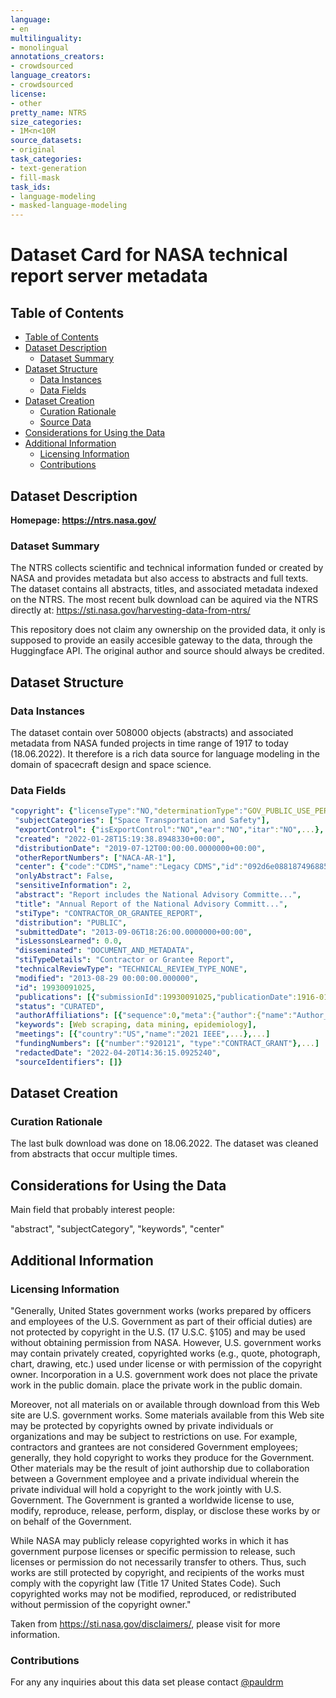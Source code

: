 ```yaml
---
language:
- en
multilinguality:
- monolingual
annotations_creators:
- crowdsourced
language_creators:
- crowdsourced
license:
- other
pretty_name: NTRS
size_categories:
- 1M<n<10M
source_datasets:
- original
task_categories:
- text-generation
- fill-mask
task_ids:
- language-modeling
- masked-language-modeling
---
```


# Dataset Card for NASA technical report server metadata

## Table of Contents
- [Table of Contents](#table-of-contents)
- [Dataset Description](#dataset-description)
  - [Dataset Summary](#dataset-summary)
- [Dataset Structure](#dataset-structure)
  - [Data Instances](#data-instances)
  - [Data Fields](#data-fields)
- [Dataset Creation](#dataset-creation)
  - [Curation Rationale](#curation-rationale)
  - [Source Data](#source-data)
 - [Considerations for Using the Data](#considerations-for-using-the-data)
- [Additional Information](#additional-information)
  - [Licensing Information](#licensing-information)
  - [Contributions](#contributions)

## Dataset Description

**Homepage: https://ntrs.nasa.gov/**

### Dataset Summary
The NTRS collects scientific and technical information funded or created by NASA and provides metadata but also access to abstracts and full texts.
The dataset contains all abstracts, titles, and associated metadata indexed on the NTRS.
The most recent bulk download can be aquired via the NTRS directly at:
https://sti.nasa.gov/harvesting-data-from-ntrs/

This repository does not claim any ownership on the provided data, it only is supposed to provide an easily accesible gateway to the data, through the Huggingface API. 
The original author and source should always be credited.

## Dataset Structure

### Data Instances

The dataset contain over 508000 objects (abstracts) and associated metadata from NASA funded projects in time range of 1917 to today (18.06.2022). 
It therefore is a rich data source for language modeling in the domain of spacecraft design and space science.

### Data Fields
```yaml
"copyright": {"licenseType":"NO,"determinationType":"GOV_PUBLIC_USE_PERMITTED", "thirdPartyContentCondition":"NOT_SET",...},
 "subjectCategories": ["Space Transportation and Safety"],
 "exportControl": {"isExportControl":"NO","ear":"NO","itar":"NO",...},
 "created": "2022-01-28T15:19:38.8948330+00:00",
 "distributionDate": "2019-07-12T00:00:00.0000000+00:00",
 "otherReportNumbers": ["NACA-AR-1"],
 "center": {"code":"CDMS","name":"Legacy CDMS","id":"092d6e0881874968859b972d39a888dc"},
 "onlyAbstract": False,
 "sensitiveInformation": 2,
 "abstract": "Report includes the National Advisory Committe...",
 "title": "Annual Report of the National Advisory Committ...",
 "stiType": "CONTRACTOR_OR_GRANTEE_REPORT",
 "distribution": "PUBLIC",
 "submittedDate": "2013-09-06T18:26:00.0000000+00:00",
 "isLessonsLearned": 0.0,
 "disseminated": "DOCUMENT_AND_METADATA",
 "stiTypeDetails": "Contractor or Grantee Report",
 "technicalReviewType": "TECHNICAL_REVIEW_TYPE_NONE",
 "modified": "2013-08-29 00:00:00.000000",
 "id": 19930091025,
 "publications": [{"submissionId":19930091025,"publicationDate":1916-01-01T00:00:00.0000000+00:00,"issn":"https://doi.org/10.1109/BigData52589.2021.9671853",...},...]
 "status": "CURATED",
 "authorAffiliations": [{"sequence":0,"meta":{"author":{"name":"Author_name_1","orcidId":"ID"},"organization":{"name":"NASA",...}},"id":ID},{"sequence":1,...,}]
 "keywords": [Web scraping, data mining, epidemiology],
 "meetings": [{"country":"US","name":"2021 IEEE",...},...]
 "fundingNumbers": [{"number":"920121",	"type":"CONTRACT_GRANT"},...]
 "redactedDate": "2022-04-20T14:36:15.0925240",
 "sourceIdentifiers": []}
```

## Dataset Creation

### Curation Rationale

The last bulk download was done on 18.06.2022. The dataset was cleaned from abstracts that occur multiple times. 

## Considerations for Using the Data

Main field that probably interest people:

"abstract", "subjectCategory", "keywords", "center"

## Additional Information

### Licensing Information
"Generally, United States government works (works prepared by officers and employees of the U.S. Government as part of their official duties) are not protected by copyright in the U.S. (17 U.S.C. §105) and may be used without obtaining permission from NASA. However, U.S. government works may contain privately created, copyrighted works (e.g., quote, photograph, chart, drawing, etc.) used under license or with permission of the copyright owner. Incorporation in a U.S. government work does not place the private work in the public domain.
place the private work in the public domain.

Moreover, not all materials on or available through download from this Web site are U.S. government works. Some materials available from this Web site may be protected by copyrights owned by private individuals or organizations and may be subject to restrictions on use. For example, contractors and grantees are not considered Government employees; generally, they hold copyright to works they produce for the Government. Other materials may be the result of joint authorship due to collaboration between a Government employee and a private individual wherein the private individual will hold a copyright to the work jointly with U.S. Government. The Government is granted a worldwide license to use, modify, reproduce, release, perform, display, or disclose these works by or on behalf of the Government.

While NASA may publicly release copyrighted works in which it has government purpose licenses or specific permission to release, such licenses or permission do not necessarily transfer to others. Thus, such works are still protected by copyright, and recipients of the works must comply with the copyright law (Title 17 United States Code). Such copyrighted works may not be modified, reproduced, or redistributed without permission of the copyright owner."

Taken from https://sti.nasa.gov/disclaimers/, please visit for more information. 
### Contributions

For any any inquiries about this data set please contact [@pauldrm](https://github.com/<github-username>) 
